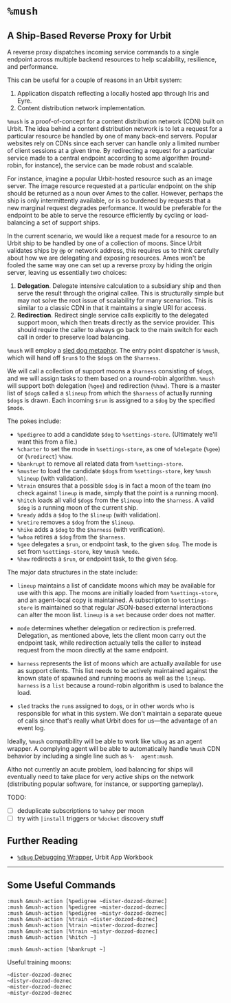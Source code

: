 #   `%mush`
##  A Ship-Based Reverse Proxy for Urbit

A reverse proxy dispatches incoming service commands to a single endpoint
across multiple backend resources to help scalability, resilience, and
performance.

This can be useful for a couple of reasons in an Urbit system:

1. Application dispatch reflecting a locally hosted app through Iris and Eyre.
2. Content distribution network implementation.

`%mush` is a proof-of-concept for a content distribution network (CDN) built
on Urbit.  The idea behind a content distribution network is to let a request
for a particular resource be handled by one of many back-end servers.  Popular
websites rely on CDNs since each server can handle only a limited number of
client sessions at a given time.  By redirecting a request for a particular
service made to a central endpoint according to some algorithm (round-robin, for
instance), the service can be made robust and scalable.

For instance, imagine a popular Urbit-hosted resource such as an image server.
The image resource requested at a particular endpoint on the ship should be
returned as a noun over Ames to the caller.  However, perhaps the ship is only
intermittently available, or is so burdened by requests that a new marginal
request degrades performance.  It would be preferable for the endpoint to be
able to serve the resource efficiently by cycling or load-balancing a set of
support ships.

In the current scenario, we would like a request made for a resource to an Urbit
ship to be handled by one of a collection of moons.  Since Urbit validates ships
by `@p` or network address, this requires us to think carefully about how we are
delegating and exposing resources.  Ames won't be fooled the same way one can
set up a reverse proxy by hiding the origin server, leaving us essentially two
choices:

1.  **Delegation**.  Delegate intensive calculation to a subsidiary ship and
    then serve the result through the original callee.  This is structurally
    simple but may not solve the root issue of scalability for many scenarios.
    This is similar to a classic CDN in that it maintains a single URI for
    access.
2.  **Redirection**.  Redirect single service calls explicitly to the
    delegated support moon, which then treats directly as the service provider.
    This should require the caller to always go back to the main switch for each
    call in order to preserve load balancing.


`%mush` will employ a [sled dog
metaphor](https://www.neewadogs.com/blogs/blog/sled-dog-commands).  The entry
point dispatcher is `%mush`, which will hand off `$run`s to the `$dog`s on the
`$harness`.

We will call a collection of support moons a `$harness` consisting of `$dog`s,
and we will assign tasks to them based on a round-robin algorithm.  `%mush`
will support both delegation (`%gee`) and redirection (`%haw`).  There is a
master list of `$dog`s called a `$lineup` from which the `$harness` of actually
running `$dog`s is drawn.  Each incoming `$run` is assigned to a `$dog` by the
specified `$mode`.

The pokes include:

- `%pedigree` to add a candidate `$dog` to `%settings-store`.  (Ultimately
    we'll want this from a file.)
- `%charter` to set the mode in `%settings-store`, as one of `%delegate`
    (`%gee`) or (`%redirect`) `%haw`.
- `%bankrupt` to remove all related data from `%settings-store`.
- `%muster` to load the candidate `$dog`s from `%settings-store`, key
   `%mush %lineup` (with validation).
-  `%train` ensures that a possible `$dog` is in fact a moon of the team (no
    check against `lineup` is made, simply that the point is a running moon).
- `%hitch` loads all valid `$dog`s from the `$lineup` into the `$harness`.  A
    valid `$dog` is a running moon of the current ship.
- `%ready` adds a `$dog` to the `$lineup` (with validation).
- `%retire` removes a `$dog` from the `$lineup`.
- `%hike` adds a `$dog` to the `$harness` (with verification).
- `%whoa` retires a `$dog` from the `$harness`.
- `%gee` delegates a `$run`, or endpoint task, to the given `$dog`.  The mode
    is set from `%settings-store`, key `%mush %mode`.
- `%haw` redirects a `$run`, or endpoint task, to the given `$dog`.

The major data structures in the state include:

- `lineup` maintains a list of candidate moons which may be available for use
    with this app.  The moons are initially loaded from `%settings-store`,
    and an agent-local copy is maintained.  A subscription to `%settings-store`
    is maintained so that regular JSON-based external interactions can alter
    the moon list.  `lineup` is a `set` because order does not matter.

- `mode` determines whether delegation or redirection is preferred.  Delegation,
    as mentioned above, lets the client moon carry out the endpoint task, while
    redirection actually tells the caller to instead request from the moon
    directly at the same endpoint.

- `harness` represents the list of moons which are actually available for use
    as support clients.  This list needs to be actively maintained against the
    known state of spawned and running moons as well as the `lineup`.  `harness`
    is a `list` because a round-robin algorithm is used to balance the load.

- `sled` tracks the `run`s assigned to `dog`s, or in other words who is
    responsible for what in this system.  We don't maintain a separate queue of
    calls since that's really what Urbit does for us—the advantage of an event
    log.

Ideally, `%mush` compatibility will be able to work like `%dbug` as an agent
wrapper.  A complying agent will be able to automatically handle `%mush` CDN
behavior by including a single line such as `%-  agent:mush`.

Altho not currently an acute problem, load balancing for ships will eventually
need to take place for very active ships on the network (distributing popular
software, for instance, or supporting gameplay).

TODO:
- [ ] deduplicate subscriptions to `%ahoy` per moon
- [ ] try with `|install` triggers or `%docket` discovery stuff

##  Further Reading

- [`%dbug` Debugging Wrapper](https://developers.urbit.org/guides/additional/app-workbook/dbug), Urbit App Workbook

---

##  Some Useful Commands

```hoon
:mush &mush-action [%pedigree ~dister-dozzod-doznec]
:mush &mush-action [%pedigree ~mister-dozzod-doznec]
:mush &mush-action [%pedigree ~mistyr-dozzod-doznec]
:mush &mush-action [%train ~dister-dozzod-doznec]
:mush &mush-action [%train ~mister-dozzod-doznec]
:mush &mush-action [%train ~mistyr-dozzod-doznec]
:mush &mush-action [%hitch ~]

:mush &mush-action [%bankrupt ~]
```

Useful training moons:

```hoon
~dister-dozzod-doznec
~distyr-dozzod-doznec
~mister-dozzod-doznec
~mistyr-dozzod-doznec
```
